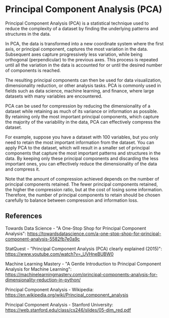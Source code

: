 # Principal Component Analysis (PCA)

Principal Component Analysis (PCA) is a statistical technique used to reduce the complexity of a dataset by finding the
underlying patterns and structures in the data.

In PCA, the data is transformed into a new coordinate system where the first axis, or principal component, captures the
most variation in the data. Subsequent axes capture progressively less variation, while being orthogonal (perpendicular)
to the previous axes. This process is repeated until all the variation in the data is accounted for or until the desired
number of components is reached.

The resulting principal components can then be used for data visualization, dimensionality reduction, or other analysis
tasks. PCA is commonly used in fields such as data science, machine learning, and finance, where large datasets with
many variables are encountered.

PCA can be used for compression by reducing the dimensionality of a dataset while retaining as much of its variance or
information as possible. By retaining only the most important principal components, which capture the majority of the
variability in the data, PCA can effectively compress the dataset.

For example, suppose you have a dataset with 100 variables, but you only need to retain the most important information
from the dataset. You can apply PCA to the dataset, which will result in a smaller set of principal components that
capture the most important patterns and structures in the data. By keeping only these principal components and
discarding the less important ones, you can effectively reduce the dimensionality of the data and compress it.

Note that the amount of compression achieved depends on the number of principal components retained. The fewer principal
components retained, the higher the compression ratio, but at the cost of losing some information. Therefore, the number
of principal components to retain should be chosen carefully to balance between compression and information loss.

## References

Towards Data Science - "A One-Stop Shop for Principal Component
Analysis": https://towardsdatascience.com/a-one-stop-shop-for-principal-component-analysis-5582fb7e0a9c

StatQuest - "Principal Component Analysis (PCA) clearly explained (2015)": https://www.youtube.com/watch?v=_UVHneBUBW0

Machine Learning Mastery - "A Gentle Introduction to Principal Component Analysis for Machine
Learning": https://machinelearningmastery.com/principal-components-analysis-for-dimensionality-reduction-in-python/

Principal Component Analysis - Wikipedia: https://en.wikipedia.org/wiki/Principal_component_analysis

Principal Component Analysis - Stanford University: https://web.stanford.edu/class/cs246/slides/05-dim_red.pdf
